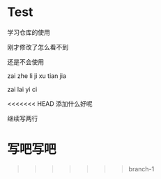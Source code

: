 # Test
学习仓库的使用

刚才修改了怎么看不到

还是不会使用

zai zhe li ji xu tian jia 

zai lai yi ci

<<<<<<< HEAD
添加什么好呢

继续写两行

写吧写吧
=======

>>>>>>> branch-1
